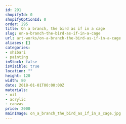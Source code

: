 ```yaml
---
id: 291
shopifyId: 0
shopifyOptionId: 0
order: 295
title: On a branch, the bird as if in a cage
slug: on-a-branch-the-bird-as-if-in-a-cage
url: art-works/on-a-branch-the-bird-as-if-in-a-cage
aliases: []
categories:
- shibari
- painting
inStock: false
isVisible: true
location: ""
height: 120
width: 80
date: 2018-01-01T00:00:00Z
materials:
- oil
- acrylic
- canvas
price: 2000
mainImage: on_a_branch_the_bird_as_if_in_a_cage.jpg
---
```

